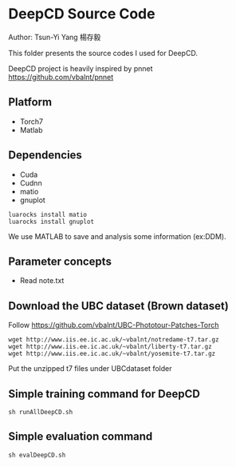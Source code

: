 # DeepCD Source Code

Author: Tsun-Yi Yang 楊存毅

This folder presents the source codes I used for DeepCD.

DeepCD project is heavily inspired by pnnet https://github.com/vbalnt/pnnet

## Platform
+ Torch7
+ Matlab

## Dependencies
+ Cuda
+ Cudnn
+ matio
+ gnuplot
```
luarocks install matio
luarocks install gnuplot
```
We use MATLAB to save and analysis some information (ex:DDM).

## Parameter concepts

+ Read note.txt

## Download the UBC dataset (Brown dataset)

Follow https://github.com/vbalnt/UBC-Phototour-Patches-Torch
```
wget http://www.iis.ee.ic.ac.uk/~vbalnt/notredame-t7.tar.gz
wget http://www.iis.ee.ic.ac.uk/~vbalnt/liberty-t7.tar.gz
wget http://www.iis.ee.ic.ac.uk/~vbalnt/yosemite-t7.tar.gz
```
Put the unzipped t7 files under UBCdataset folder

## Simple training command for DeepCD
```
sh runAllDeepCD.sh
```

## Simple evaluation command
```
sh evalDeepCD.sh
```
